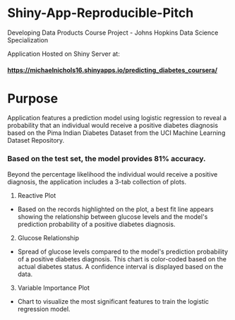 # Shiny-App-Reproducible-Pitch
Developing Data Products Course Project - Johns Hopkins Data Science Specialization

Application Hosted on Shiny Server at: 
#### https://michaelnichols16.shinyapps.io/predicting_diabetes_coursera/

# Purpose
Application features a prediction model using logistic regression to reveal a probability that an individual would receive a positive diabetes diagnosis based on the Pima Indian Diabetes Dataset from the UCI Machine Learning Dataset Repository.

### Based on the test set, the model provides 81% accuracy. 

Beyond the percentage likelihood the individual would receive a positive diagnosis, the application includes a 3-tab collection of plots. 
1. Reactive Plot
- Based on the records highlighted on the plot, a best fit line appears showing the relationship between glucose levels and the model's prediction probability of a positive diabetes diagnosis.
2. Glucose Relationship
- Spread of glucose levels compared to the model's prediction probability of a positive diabetes diagnosis. This chart is color-coded based on the actual diabetes status. A confidence interval is displayed based on the data.
3. Variable Importance Plot
- Chart to visualize the most significant features to train the logistic regression model.
